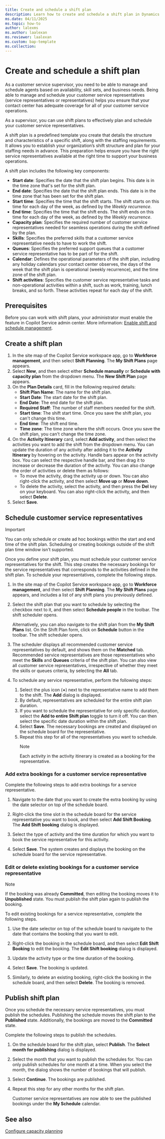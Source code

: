 ```yaml
---
title: Create and schedule a shift plan
description: Learn how to create and schedule a shift plan in Dynamics 365 Contact Center workspace to help you more easily manage your staffing needs.
ms.date: 04/11/2025
ms.topic: how-to
author: lalexms
ms.author: laalexan
ms.reviewer: laalexan
ms.custom: bap-template
ms.collection:
---
```


# Create and schedule a shift plan

As a customer service supervisor, you need to be able to manage and schedule agents based on availability, skill sets, and business needs. Being able to manage and schedule your customer service representatives (service representatives or representatives) helps you ensure that your contact center has adequate coverage for all of your customer service operations.

As a supervisor, you can use shift plans to effectively plan and schedule your customer service representatives.

A shift plan is a predefined template you create that details the structure and characteristics of a specific shift, along with the staffing requirements. It allows you to establish your organization’s shift structure and plan for your staffing needs in advance. This preparation helps ensure you have the right service representatives available at the right time to support your business operations.

A shift plan includes the following key components: 

- **Start date**: Specifies the date that the shift plan begins. This date is in the time zone that's set for the shift plan.
- **End date**: Specifies the date that the shift plan ends. This date is in the time zone that has been set for the shift plan.
- **Start time**: Specifies the time that the shift starts. The shift starts on this time for each day of the week, as defined by the *Weekly recurrence*.
- **End time**:  Specifies the time that the shift ends. The shift ends on this time for each day of the week, as defined by the *Weekly recurrence*.
- **Capacity plan**: Specifies the required number of customer service representatives needed for seamless operations during the shift defined by the plan.
- **Skills**: Specifies the preferred skills that a customer service representative needs to have to work the shift.
- **Queues**: Specifies the preferred support queues that a customer service representative has to be part of for the shift.
- **Calendar**: Defines the operational parameters of the shift plan, including any holiday calendars your contact center observes, the days of the week that the shift plan is operational (weekly recurrence), and the time zone of the shift plan.
- **Shift activities**: Specifies the customer service representative tasks and non-operational activities within a shift, such as work, training, lunch breaks, and so forth. These activities repeat for each day of the shift.

## Prerequisites

Before you can work with shift plans, your administrator must enable the feature in Copilot Service admin center. More information: [Enable shift and schedule management](../administer/wfm-enable-schedule-management).

## Create a shift plan

1. In the site map of the Copilot Service workspace app, go to **Workforce management**, and then select **Shift Planning**. The **My Shift Plans** page appears.
1. Select **New**, and then select either **Schedule manually** or **Schedule with capacity plan** from the dropdown menu. The **New Shift Plan** page appears.
1. On the **Plan Details** card, fill in the following required details:
     - **Shift Plan Name**: The name for the shift plan.
     - **Start Date**: The start date for the shift plan.
     - **End Date**: The end date for the shift plan.
     - **Required Staff**: The number of staff members needed for the shift.
     - **Start time**: The shift start time. Once you save the shift plan, you can't change this time.
     - **End time**: The shift end time.
     - **Time zone**: The time zone where the shift occurs. Once you save the shift plan, you can't change the time zone.
1. On the **Activity Itinerary** card, select **Add activity**, and then select the activities you want to add the shift from the dropdown menu. You can update the duration of any activity after adding it to the **Activity Itinerary** by hovering on the activity. Handle bars appear on the activity box. You can select the respective handle bar, and then drag it to increase or decrease the duration of the activity. You can also change the order of activities or delete them as follows:
   - To move the activity, drag the activity up or down. You can also right-click the activity, and then select **Move up** or **Move down**.
   - To delete the activity, select the activity, and then press the **Del** key on your keyboard. You can also right-click the activity, and then select **Delete**.
1. Select **Save**.


## Schedule customer service representatives

> [!IMPORTANT]
> You can only schedule or create ad hoc bookings within the start and end time of the shift plan. Scheduling or creating bookings outside of the shift plan time window isn't supported.

Once you define your shift plan, you must schedule your customer service representatives for the shift. This step creates the necessary bookings for the service representatives that corresponds to the activities defined in the shift plan. To schedule your representatives, complete the following steps.

1. In the site map of the Copilot Service workspace app, go to **Workforce management**, and then select **Shift Planning**. The **My Shift Plans** page appears, and includes a list of any shift plans you previously defined.

1. Select the shift plan that you want to schedule by selecting the checkbox next to it, and then select **Schedule people** in the toolbar. The shift scheduler opens.

   Alternatively, you can also navigate to the shift plan from the **My Shift Plans** list. On the Shift Plan form, click on **Schedule** button in the toolbar. The shift scheduler opens.

1. The scheduler displays all recommended customer service representatives by default, and shows them on the **Matched** tab. Recommended service representatives are those representatives who meet the **Skills** and **Queues** criteria of the shift plan. You can also view all customer service representatives, irrespective of whether they meet the skills or queues criteria, by selecting the **All** tab.

1. To schedule any service representative, perform the following steps:
     1. Select the plus icon (**+**) next to the representative name to add them to the shift. The **Add** dialog is displayed.<br>
     1. By default, representatives are scheduled for the entire shift plan duration.<br>
     1. If you want to schedule the representative for only specific duration, select the **Add to entire Shift plan** toggle to turn it off. You can then select the specific date duration within the shift plan.<br>
     1. Select **Save**. The necessary bookings are created and displayed on the schedule board for the representative.<br>
     1. Repeat this step for all of the representatives you want to schedule.
         > [!NOTE]
         > Each activity in the activity itinerary is created as a booking for the representative.

### Add extra bookings for a customer service representative

Complete the following steps to add extra bookings for a service representative.

1. Navigate to the date that you want to create the extra booking by using the date selector on top of the schedule board.

1. Right-click the time slot in the schedule board for the service representative you want to book, and then select **Add Shift Booking**. The **Add Shift booking** dialog is displayed.

1. Select the type of activity and the time duration for which you want to book the service representative for this activity.

1. Select **Save**. The system creates and displays the booking on the schedule board for the service representative.

### Edit or delete existing bookings for a customer service representative

> [!NOTE]
> If the booking was already **Committed**, then editing the booking moves it to **Unpublished** state. You must publish the shift plan again to publish the booking.

To edit existing bookings for a service representative, complete the following steps.

1. Use the date selector on top of the schedule board to navigate to the date that contains the booking that you want to edit.

1. Right-click the booking in the schedule board, and then select **Edit Shift Booking** to edit the booking. The **Edit Shift booking** dialog is displayed.

1. Update the activity type or the time duration of the booking.

1. Select **Save**. The booking is updated.

1. Similarly, to delete an existing booking, right-click the booking in the schedule board, and then select **Delete**. The booking is removed.

## Publish shift plan

Once you schedule the necessary service representatives, you must publish the schedules. Publishing the schedule moves the shift plan to the **Published** state. Additionally, the bookings are moved to the **Committed** state. 

Complete the following steps to publish the schedules.

1. On the schedule board for the shift plan, select **Publish**. The **Select month for publishing** dialog is displayed.

1. Select the month that you want to publish the schedules for. You can only publish schedules for one month at a time. When you select the month, the dialog shows the number of bookings that will publish.

1. Select **Continue**. The bookings are published.

1. Repeat this step for any other months for the shift plan.

   Customer service representatives are now able to see the published bookings under the **My Schedule** calendar.

## See also

[Configure capacity planning](../administer/wfm-configure-capacity-planning)

